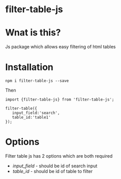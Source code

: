 # filter-table-js
# Wnat is this?
Js package which allows easy filtering of html tables

# Installation
`npm i filter-table-js --save`

Then

```
import {filter-table-js} from 'filter-table-js';

filter-table({
   input_field:'search',
   table_id:'table1' 
});
```

# Options

Filter table js has 2 options which are both required
* *input_field* - should be id of search input
* *table_id* - should be id of table to filter
